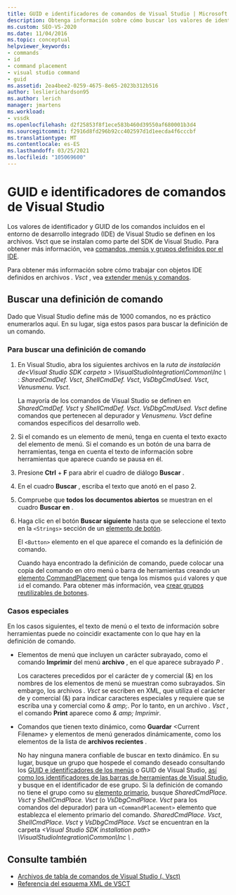 ```yaml
---
title: GUID e identificadores de comandos de Visual Studio | Microsoft Docs
description: Obtenga información sobre cómo buscar los valores de identificador y GUID de los comandos incluidos en el entorno de desarrollo integrado (IDE) de Visual Studio.
ms.custom: SEO-VS-2020
ms.date: 11/04/2016
ms.topic: conceptual
helpviewer_keywords:
- commands
- id
- command placement
- visual studio command
- guid
ms.assetid: 2ea4bee2-0259-4675-8e65-2023b312b516
author: leslierichardson95
ms.author: lerich
manager: jmartens
ms.workload:
- vssdk
ms.openlocfilehash: d2f25853f8f1ece583b460d39550af680001b3d4
ms.sourcegitcommit: f2916d8fd296b92cc402597d1d1eecda4f6cccbf
ms.translationtype: MT
ms.contentlocale: es-ES
ms.lasthandoff: 03/25/2021
ms.locfileid: "105069600"
---
```

# <a name="guids-and-ids-of-visual-studio-commands"></a>GUID e identificadores de comandos de Visual Studio
Los valores de identificador y GUID de los comandos incluidos en el entorno de desarrollo integrado (IDE) de Visual Studio se definen en los archivos. Vsct que se instalan como parte del SDK de Visual Studio. Para obtener más información, vea [comandos, menús y grupos definidos por el IDE](../../extensibility/internals/ide-defined-commands-menus-and-groups.md).

 Para obtener más información sobre cómo trabajar con objetos IDE definidos en archivos *. Vsct* , vea [extender menús y comandos](../../extensibility/extending-menus-and-commands.md).

## <a name="find-a-command-definition"></a>Buscar una definición de comando
 Dado que Visual Studio define más de 1000 comandos, no es práctico enumerarlos aquí. En su lugar, siga estos pasos para buscar la definición de un comando.

### <a name="to-locate-a-command-definition"></a>Para buscar una definición de comando

1. En Visual Studio, abra los siguientes archivos en la *ruta de instalación de<Visual Studio SDK carpeta \> \VisualStudioIntegration\Common\Inc \\* : *SharedCmdDef. Vsct*, *ShellCmdDef. Vsct*, *VsDbgCmdUsed. Vsct*, *Venusmenu. Vsct*.

    La mayoría de los comandos de Visual Studio se definen en *SharedCmdDef. Vsct* y *ShellCmdDef. Vsct*. *VsDbgCmdUsed. Vsct* define comandos que pertenecen al depurador y *Venusmenu. Vsct* define comandos específicos del desarrollo web.

2. Si el comando es un elemento de menú, tenga en cuenta el texto exacto del elemento de menú. Si el comando es un botón de una barra de herramientas, tenga en cuenta el texto de información sobre herramientas que aparece cuando se pausa en él.

3. Presione **Ctrl** + **F** para abrir el cuadro de diálogo **Buscar** .

4. En el cuadro **Buscar** , escriba el texto que anotó en el paso 2.

5. Compruebe que **todos los documentos abiertos** se muestran en el cuadro **Buscar en** .

6. Haga clic en el botón **Buscar siguiente** hasta que se seleccione el texto en la `<Strings>` sección de un [elemento de botón](../../extensibility/button-element.md).

    El `<Button>` elemento en el que aparece el comando es la definición de comando.

   Cuando haya encontrado la definición de comando, puede colocar una copia del comando en otro menú o barra de herramientas creando un [elemento CommandPlacement](../../extensibility/commandplacement-element.md) que tenga los mismos `guid` valores y que `id` el comando. Para obtener más información, vea [crear grupos reutilizables de botones](../../extensibility/creating-reusable-groups-of-buttons.md).

### <a name="special-cases"></a>Casos especiales
 En los casos siguientes, el texto de menú o el texto de información sobre herramientas puede no coincidir exactamente con lo que hay en la definición de comando.

- Elementos de menú que incluyen un carácter subrayado, como el comando **Imprimir** del menú **archivo** , en el que aparece subrayado *P* .

     Los caracteres precedidos por el carácter de y comercial (&) en los nombres de los elementos de menú se muestran como subrayados. Sin embargo, los archivos *. Vsct* se escriben en XML, que utiliza el carácter de y comercial (&) para indicar caracteres especiales y requiere que se escriba una y comercial como *&amp; amp;*. Por lo tanto, en un archivo *. Vsct* , el comando **Print** aparece como *&amp; amp; Imprimir*.

- Comandos que tienen texto dinámico, como **Guardar** \<Current Filename\> y elementos de menú generados dinámicamente, como los elementos de la lista de **archivos recientes** .

     No hay ninguna manera confiable de buscar en texto dinámico. En su lugar, busque un grupo que hospede el comando deseado consultando los [GUID e identificadores de los menús](../../extensibility/internals/guids-and-ids-of-visual-studio-menus.md) o GUID de Visual Studio, [así como los identificadores de las barras de herramientas de Visual Studio](../../extensibility/internals/guids-and-ids-of-visual-studio-toolbars.md), y busque en el identificador de ese grupo. Si la definición de comando no tiene el grupo como su [elemento primario](../../extensibility/parent-element.md), busque *SharedCmdPlace. Vsct* y *ShellCmdPlace. Vsct* (o *VsDbgCmdPlace. Vsct* para los comandos del depurador) para un `<CommandPlacement>` elemento que establezca el elemento primario del comando. *SharedCmdPlace. Vsct*, *ShellCmdPlace. Vsct* y *VsDbgCmdPlace. Vsct* se encuentran en la carpeta *\<Visual Studio SDK installation path\> \VisualStudioIntegration\Common\Inc \\* .

## <a name="see-also"></a>Consulte también

- [Archivos de tabla de comandos de Visual Studio (. Vsct)](../../extensibility/internals/visual-studio-command-table-dot-vsct-files.md)
- [Referencia del esquema XML de VSCT](../../extensibility/vsct-xml-schema-reference.md)
